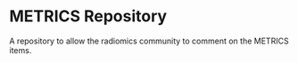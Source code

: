 # METRICS Repository
A repository to allow the radiomics community to comment on the METRICS items.



